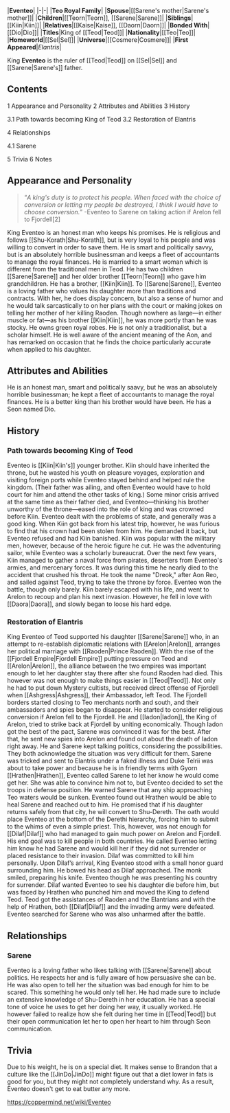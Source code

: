 |**Eventeo**|
|-|-|
|**Teo Royal Family**|
|**Spouse**|[[Sarene's mother\|Sarene's mother]]|
|**Children**|[[Teorn\|Teorn]], [[Sarene\|Sarene]]|
|**Siblings**|[[Kiin\|Kiin]]|
|**Relatives**|[[Kaise\|Kaise]], [[Daorn\|Daorn]]|
|**Bonded With**|[[Dio\|Dio]]|
|**Titles**|King of [[Teod\|Teod]]|
|**Nationality**|[[Teo\|Teo]]|
|**Homeworld**|[[Sel\|Sel]]|
|**Universe**|[[Cosmere\|Cosmere]]|
|**First Appeared**|*Elantris*|

King **Eventeo** is the ruler of [[Teod\|Teod]] on [[Sel\|Sel]] and [[Sarene\|Sarene's]] father.

## Contents

1 Appearance and Personality
2 Attributes and Abilities
3 History

3.1 Path towards becoming King of Teod
3.2 Restoration of Elantris


4 Relationships

4.1 Sarene


5 Trivia
6 Notes


## Appearance and Personality
>“*A king's duty is to protect his people. When faced with the choice of conversion or letting my people be destroyed, I think I would have to choose conversion.*”
\-Eventeo to Sarene on taking action if Arelon fell to Fjordell[2]


King Eventeo is an honest man who keeps his promises. He is religious and follows [[Shu-Korath\|Shu-Korath]], but is very loyal to his people and was willing to convert in order to save them.
He is smart and politically savvy, but is an absolutely horrible businessman and keeps a fleet of accountants to manage the royal finances.
He is married to a smart woman which is different from the traditional men in Teod. He has two children [[Sarene\|Sarene]] and her older brother [[Teorn\|Teorn]] who gave him grandchildren. He has a brother, [[Kiin\|Kiin]].
To [[Sarene\|Sarene]], Eventeo is a loving father who values his daughter more than traditions and contracts. With her, he does display concern, but also a sense of humor and he would talk sarcastically to on her plans with the court or making jokes on telling her mother of her killing Raoden.
Though nowhere as large—in either muscle or fat—as his brother [[Kiin\|Kiin]], he was more portly than he was stocky. He owns green royal robes.
He is not only a traditionalist, but a scholar himself. He is well aware of the ancient meaning of the Aon, and has remarked on occasion that he finds the choice particularly accurate when applied to his daughter.

## Attributes and Abilities
He is an honest man, smart and politically saavy, but he was an absolutely horrible businessman; he kept a fleet of accountants to manage the royal finances. He is a better king than his brother would have been. He has a Seon named Dio.

## History
### Path towards becoming King of Teod
Eventeo is [[Kiin\|Kiin's]] younger brother. Kiin should have inherited the throne, but he wasted his youth on pleasure voyages, exploration and visiting foreign ports while Eventeo stayed behind and helped rule the kingdom. (Their father was ailing, and often Eventeo would have to hold court for him and attend the other tasks of king.)
Some minor crisis arrived at the same time as their father died, and Eventeo—thinking his brother unworthy of the throne—eased into the role of king and was crowned before Kiin. Eventeo dealt with the problems of state, and generally was a good king. When Kiin got back from his latest trip, however, he was furious to find that his crown had been stolen from him. He demanded it back, but Eventeo refused and had Kiin banished.
Kiin was popular with the military men, however, because of the heroic figure he cut. He was the adventuring sailor, while Eventeo was a scholarly bureaucrat. Over the next few years, Kiin managed to gather a naval force from pirates, deserters from Eventeo's armies, and mercenary forces. It was during this time he nearly died to the accident that crushed his throat. He took the name "Dreok," after Aon Reo, and sailed against Teod, trying to take the throne by force.
Eventeo won the battle, though only barely. Kiin barely escaped with his life, and went to Arelon to recoup and plan his next invasion. However, he fell in love with [[Daora\|Daora]], and slowly began to loose his hard edge.

### Restoration of Elantris
King Eventeo of Teod supported his daughter [[Sarene\|Sarene]] who, in an attempt to re-establish diplomatic relations with [[Arelon\|Arelon]], arranges her political marriage with [[Raoden\|Prince Raoden]].
With the rise of the [[Fjordell Empire\|Fjordell Empire]] putting pressure on Teod and [[Arelon\|Arelon]], the alliance between the two empires was important enough to let her daughter stay there after she found Raoden had died.
This however was not enough to make things easier in [[Teod\|Teod]]. Not only he had to put down Mystery cultists, but received direct offense of Fjordell when [[Ashgress\|Ashgress]], their Ambassador, left Teod. The Fjordell borders started closing to Teo merchants north and south, and their ambassadors and spies began to disappear. He started to consider religious conversion if Arelon fell to the Fjordell.
He and [[Iadon\|Iadon]], the King of Arelon, tried to strike back at Fjordell by uniting economically. Though Iadon got the best of the pact, Sarene was convinced it was for the best. After that, he sent new spies into Arelon and found out about the death of Iadon right away. He and Sarene kept talking politics, considering the possibilities. They both acknowledge the situation was very difficult for them.
Sarene was tricked and sent to Elantris under a faked illness and Duke Telrii was about to take power and because he is in friendly terms with Gyorn [[Hrathen\|Hrathen]], Eventeo called Sarene to let her know he would come get her. She was able to convince him not to, but Eventeo decided to set the troops in defense position. He warned Sarene that any ship approaching Teo waters would be sunken.
Eventeo found out Hrathen would be able to heal Sarene and reached out to him. He promised that if his daughter returns safely from that city, he will convert to Shu-Dereth. The oath would place Eventeo at the bottom of the Derethi hierarchy, forcing him to submit to the whims of even a simple priest.
This, however, was not enough for [[Dilaf\|Dilaf]] who had managed to gain much power on Arelon and Fjordell. His end goal was to kill people in both countries. He called Eventeo letting him know he had Sarene and would kill her if they did not surrender or placed resistance to their invasion. Dilaf was committed to kill him personally.
Upon Dilaf’s arrival, King Eventeo stood with a small honor guard surrounding him. He bowed his head as Dilaf approached. The monk smiled, preparing his knife. Eventeo though he was presenting his country for surrender. Dilaf wanted Eventeo to see his daughter die before him, but was faced by Hrathen who punched him and moved the King to defend Teod.
Teod got the assistances of Raoden and the Elantrians and with the help of Hrathen, both [[Dilaf\|Dilaf]] and the invading army were defeated. Eventeo searched for Sarene who was also unharmed after the battle.

## Relationships
### Sarene
Eventeo is a loving father who likes talking with [[Sarene\|Sarene]] about politics. He respects her and is fully aware of how persuasive she can be. He was also open to tell her the situation was bad enough for him to be scared. This something he would only tell her.
He had made sure to include an extensive knowledge of Shu-Dereth in her education.
He has a special tone of voice he uses to get her doing her way, it usually worked. He however failed to realize how she felt during her time in [[Teod\|Teod]] but their open communication let her to open her heart to him through Seon communication.

## Trivia
Due to his weight, he is on a special diet.
It makes sense to Brandon that a culture like the [[JinDo\|JinDo]] might figure out that a diet lower in fats is good for you, but they might not completely understand why. As a result, Eventeo doesn't get to eat butter any more.


https://coppermind.net/wiki/Eventeo